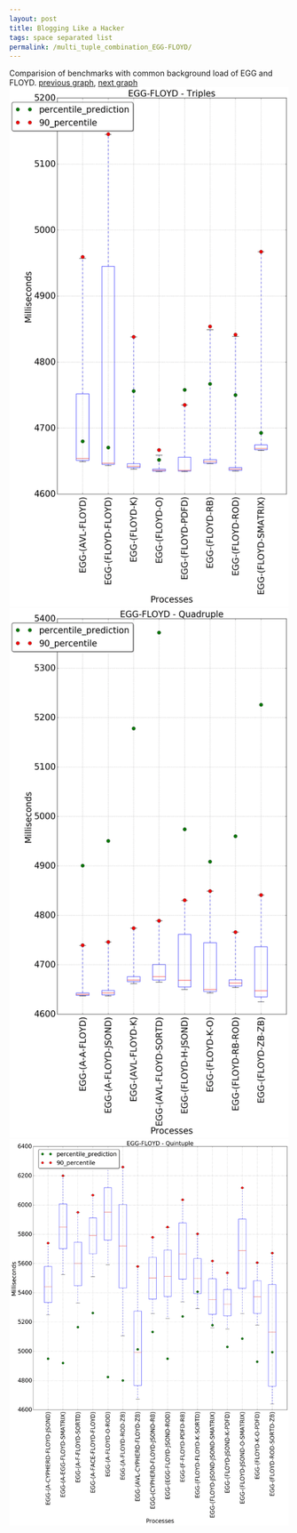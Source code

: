 ```yaml
---
layout: post
title: Blogging Like a Hacker
tags: space separated list
permalink: /multi_tuple_combination_EGG-FLOYD/
---
```


Comparision of benchmarks with common background load of EGG and FLOYD.
[previous graph](./multi_tuple_combination_EGG-FACE/), [next graph](./multi_tuple_combination_EGG-F/)
<img src="./images/triple/EGG/EGG-FLOYD_box.png" alt="graph figure"><img src="./images/quadruple/EGG/EGG-FLOYD_box.png" alt="graph figure"><img src="./images/quintuple/EGG/EGG-FLOYD_box.png" alt="graph figure">